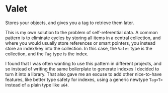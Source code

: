 # Valet

Stores your objects, and gives you a tag to retrieve them later.

This is my own solution to the problem of self-referential data. A common
pattern is to eliminate cycles by storing all items in a central collection, and
where you would usually store references or smart pointers, you instead store an
index/key into the collection. In this case, the `Valet` type is the collection,
and the `Tag` type is the index.

I found that I was often wanting to use this pattern in different projects, and
so instead of writing the same boilerplate to generate indexes I decided to turn
it into a library. That also gave me an excuse to add other nice-to-have
features, like better type safety for indexes, using a generic newtype `Tag<T>`
instead of a plain type like `u64`.